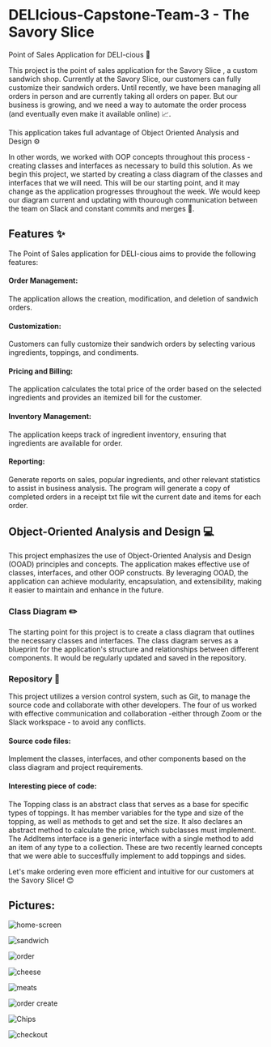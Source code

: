 # DELIcious-Capstone-Team-3 - The Savory Slice ##

Point of Sales Application for DELI-cious :sandwich: 

This project is the point of sales application for the Savory Slice , a custom sandwich shop. Currently at the Savory Slice, our customers can fully customize their sandwich orders. Until recently, we have been managing all orders in person and are currently taking all orders on paper. But our business is growing, and we need a way to automate the order process (and eventually even make it available online) :chart_with_upwards_trend:. 

This application takes full advantage of Object Oriented Analysis and Design :gear:

In other words, we worked with OOP concepts throughout this process - creating classes and interfaces as necessary to build this solution. As we begin this project, we started by creating a class diagram of the classes and interfaces that we will need. This will be our starting point, and it may change as the application progresses throughout the week. We would keep our diagram current and updating with thourough communication between the team on Slack and constant commits and merges :pencil:. 

## Features :sparkles: 
The Point of Sales application for DELI-cious aims to provide the following features:

#### Order Management:
The application allows the creation, modification, and deletion of sandwich orders.
#### Customization:
Customers can fully customize their sandwich orders by selecting various ingredients, toppings, and condiments.
#### Pricing and Billing:
The application calculates the total price of the order based on the selected ingredients and provides an itemized bill for the customer.

#### Inventory Management:
The application keeps track of ingredient inventory, ensuring that ingredients are available for order.
#### Reporting: 
Generate reports on sales, popular ingredients, and other relevant statistics to assist in business analysis. The program will generate a copy of completed orders in a receipt txt file wit the current date and items for each order.

## Object-Oriented Analysis and Design :computer:
This project emphasizes the use of Object-Oriented Analysis and Design (OOAD) principles and concepts. The application makes effective use of classes, interfaces, and other OOP constructs. By leveraging OOAD, the application can achieve modularity, encapsulation, and extensibility, making it easier to maintain and enhance in the future.

### Class Diagram :pencil2:
The starting point for this project is to create a class diagram that outlines the necessary classes and interfaces. The class diagram serves as a blueprint for the application's structure and relationships between different components. It would be regularly updated and saved in the repository.

### Repository :file_folder:
This project utilizes a version control system, such as Git, to manage the source code and collaborate with other developers. The four of us worked with effective communication and collaboration -either through Zoom or the Slack workspace - to avoid any conflicts. 

#### Source code files: 
Implement the classes, interfaces, and other components based on the class diagram and project requirements.

#### Interesting piece of code:
The Topping class is an abstract class that serves as a base for specific types of toppings. It has member variables for the type and size of the topping, as well as methods to get and set the size. It also declares an abstract method to calculate the price, which subclasses must implement. The AddItems interface is a generic interface with a single method to add an item of any type to a collection. These are two recently learned concepts that we were able to succesffully implement to add toppings and sides.

Let's make ordering even more efficient and intuitive for our customers at the Savory Slice! :blush:

## Pictures: ##

![home-screen](https://github.com/gdzierzon/DELIcious-Capstone-Team-3/assets/130225802/56f784a3-0d72-4f78-ac77-257db217fcb5)

![sandwich](https://github.com/gdzierzon/DELIcious-Capstone-Team-3/assets/130225802/e2517beb-39b2-465c-84e6-a12a1a8dc43f)

![order](https://github.com/gdzierzon/DELIcious-Capstone-Team-3/assets/130225802/fde472bc-ed1a-4346-9d73-385b99ac100f)

![cheese](https://github.com/gdzierzon/DELIcious-Capstone-Team-3/assets/130225802/5803f958-bb56-423e-aa05-01c093424533)

![meats](https://github.com/gdzierzon/DELIcious-Capstone-Team-3/assets/130225802/593e025c-a3da-458d-b479-999ba3b45869)

![order create](https://github.com/gdzierzon/DELIcious-Capstone-Team-3/assets/130225802/ee377686-65c4-4ddc-a97a-1c99363a23a5)

![Chips](https://github.com/gdzierzon/DELIcious-Capstone-Team-3/assets/130225802/4a0571a0-b197-4fe0-8b19-5c072a7a3273)

![checkout](https://github.com/gdzierzon/DELIcious-Capstone-Team-3/assets/130225802/c1d31bbb-2fe7-4b5a-9461-eed42cccfa8e)

